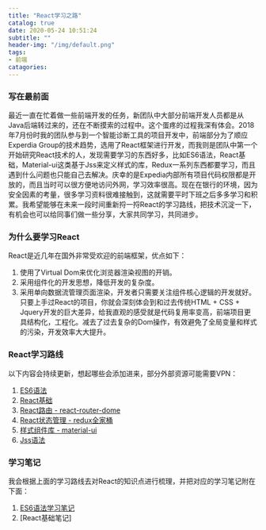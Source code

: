 ```yaml
---
title: "React学习之路"
catalog: true
date: 2020-05-24 10:51:24
subtitle: ""
header-img: "/img/default.png"
tags:
- 前端
catagories:
---
```


### 写在最前面
最近一直在忙着做一些前端开发的任务，新团队中大部分前端开发人员都是从Java后端转过来的，还在不断摸索的过程中。这个蛋疼的过程我深有体会。2018年7月份时我的团队参与到一个智能诊断工具的项目开发中，前端部分为了顺应Experdia Group的技术趋势，选用了React框架进行开发，而我则是团队中第一个开始研究React技术的人，发现需要学习的东西好多，比如ES6语法，React基础，Material-ui这类基于Jss来定义样式的库，Redux一系列东西都要学习，而且遇到什么问题也只能自己去解决。庆幸的是Expedia内部所有项目代码权限都是开放的，而且当时可以很方便地访问外网，学习效率很高。现在在银行的环境，因为安全因素的考量，很多学习资料很难接触到，这就需要平时下班之后多多学习和积累。我希望能够在未来一段时间重新捋一捋React的学习路线，把技术沉淀一下，有机会也可以给同事们做一些分享，大家共同学习，共同进步。

### 为什么要学习React
React是近几年在国外非常受欢迎的前端框架，优点如下：
1. 使用了Virtual Dom来优化浏览器渲染视图的开销。
2. 采用组件化的开发思想，降低开发的复杂度。
3. 采用单向数据流管理页面渲染，开发者只需要关注组件核心逻辑的开发就好。
只要上手过React的项目，你就会深刻体会到和过去传统HTML + CSS + Jquery开发的巨大差异，给我直观的感受就是代码复用率变高，前端项目更具结构化，工程化。减去了过去复杂的Dom操作，有效避免了全局变量和样式的污染，开发效率大大提升。

### React学习路线
以下内容会持续更新，想起哪些会添加进来，部分外部资源可能需要VPN：
1. [ES6语法](https://www.w3schools.com/js/js_es6.asp)
2. [React基础](https://zh-hans.reactjs.org/tutorial/tutorial.html)
3. [React路由 - react-router-dome](https://reacttraining.com/react-router/web/guides/quick-start)
4. [React状态管理 - redux全家桶](https://www.redux.org.cn/)
5. [样式组件库 - material-ui](https://material-ui.com/zh/)
6. [Jss语法](https://cssinjs.org/?v=v10.1.1)

### 学习笔记
我会根据上面的学习路线去对React的知识点进行梳理，并把对应的学习笔记附在下面：
1. [ES6语法学习笔记](/2020/05/24/ES6语法)
2. [React基础笔记]





